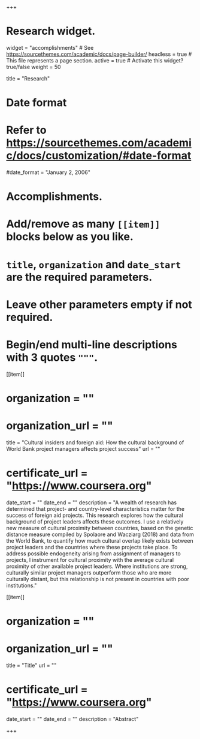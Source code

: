+++
# Research widget.
widget = "accomplishments"  # See https://sourcethemes.com/academic/docs/page-builder/
headless = true  # This file represents a page section.
active = true  # Activate this widget? true/false
weight = 50 

title = "Research"

# Date format
#   Refer to https://sourcethemes.com/academic/docs/customization/#date-format
#date_format = "January 2, 2006"

# Accomplishments.
#   Add/remove as many `[[item]]` blocks below as you like.
#   `title`, `organization` and `date_start` are the required parameters.
#   Leave other parameters empty if not required.
#   Begin/end multi-line descriptions with 3 quotes `"""`.

[[item]]
 # organization = ""
#  organization_url = ""
  title = "Cultural insiders and foreign aid: How the cultural background of World Bank project managers affects project success"
  url = ""
 # certificate_url = "https://www.coursera.org"
  date_start = ""
  date_end = ""
  description = "A wealth of research has determined that project- and country-level characteristics matter for the success of foreign aid projects. This research explores how the cultural background of project leaders affects these outcomes. I use a relatively new measure of cultural proximity between countries, based on the genetic distance measure compiled by Spolaore and Wacziarg (2018) and data from the World Bank, to quantify how much cultural overlap likely exists between project leaders and the countries where these projects take place. To address possible endogeneity arising from assignment of managers to projects, I instrument for cultural proximity with the average cultural proximity of other available project leaders. Where institutions are strong, culturally similar project managers outperform those who are more culturally distant, but this relationship is not present in countries with poor institutions."

[[item]]
 # organization = ""
#  organization_url = ""
  title = "Title"
  url = ""
#  certificate_url = "https://www.coursera.org"
  date_start = ""
  date_end = ""
  description = "Abstract"




+++
